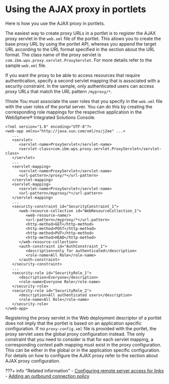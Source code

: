 # Using the AJAX proxy in portlets

Here is how you use the AJAX proxy in portlets.

The easiest way to create proxy URLs in a portlet is to register the AJAX proxy servlet in the `web.xml` file of the portlet. This allows you to create the base proxy URL by using the portlet API, whereas you append the target URL according to the URL format specified in the section about the URL format. The class name of the proxy servlet is `com.ibm.wps.proxy.servlet.ProxyServlet`. For more details refer to the sample `web.xml` file.

If you want the proxy to be able to access resources that require authentication, specify a second servlet mapping that is associated with a security constraint. In the sample, only authenticated users can access proxy URLs that match the URL pattern `/myproxy/*`.

!!!note
      You must associate the user roles that you specify in the `web.xml` file with the user roles of the portal server. You can do this by creating the corresponding role mappings for the respective application in the WebSphere® Integrated Solutions Console.

```
<?xml version="1.0" encoding="UTF-8"?>
<web-app xmlns="http://java.sun.com/xml/ns/j2ee" ...>
   ...
   <servlet>
      <servlet-name>ProxyServlet</servlet-name>
      <servlet-class>com.ibm.wps.proxy.servlet.ProxyServlet</servlet-class>
   </servlet>
   ...
   <servlet-mapping>
      <servlet-name>ProxyServlet</servlet-name>
      <url-pattern>/proxy/*</url-pattern>
   </servlet-mapping>
   <servlet-mapping>
      <servlet-name>ProxyServlet</servlet-name>
      <url-pattern>/myproxy/*</url-pattern>
   </servlet-mapping>
   ...
   <security-constraint id="SecurityConstraint_1">
      <web-resource-collection id="WebResourceCollection_1">
         <web-resource-name/>
         <url-pattern>/myproxy/*</url-pattern>
         <http-method>GET</http-method>
         <http-method>POST</http-method>
         <http-method>PUT</http-method>
         <http-method>HEAD</http-method>
      </web-resource-collection>
      <auth-constraint id="AuthConstraint_1">
         <description>only for authenticated</description>
         <role-name>All Role</role-name>
      </auth-constraint>
   </security-constraint>
   ...
   <security-role id="SecurityRole_1">
      <description>Everyone</description>
      <role-name>Everyone Role</role-name>
   </security-role>
   <security-role id="SecurityRole_2">
      <description>All authenticated users</description>
      <role-name>All Role</role-name>
   </security-role>
</web-app>

```

Registering the proxy servlet in the Web deployment descriptor of a portlet does not imply that the portlet is based on an application specific configuration. If no `proxy-config.xml` file is provided with the portlet, the proxy servlet uses the global proxy configuration instead. The only constraint that you need to consider is that for each servlet mapping, a corresponding context path mapping must exist in the proxy configuration. This can be either in the global or in the application specific configuration. For details on how to configure the AJAX proxy refer to the section about AJAX proxy configuration.


???+ info "Related information"
      - [Configuring remote server access for links](../../../../../../manage_content/wcm/wcm_content_delivery/cfg_webcontent_auth_env/wcm_config_ecm_whitelist.md)
      - [Adding an outbound connection policy](../../../../web2_ui/outbound_http_connection/cfg_outbound_http_connections/sample_admin_tasks/outbhttp_cfgsmptsk_add_ob_conn_plcy.md)
